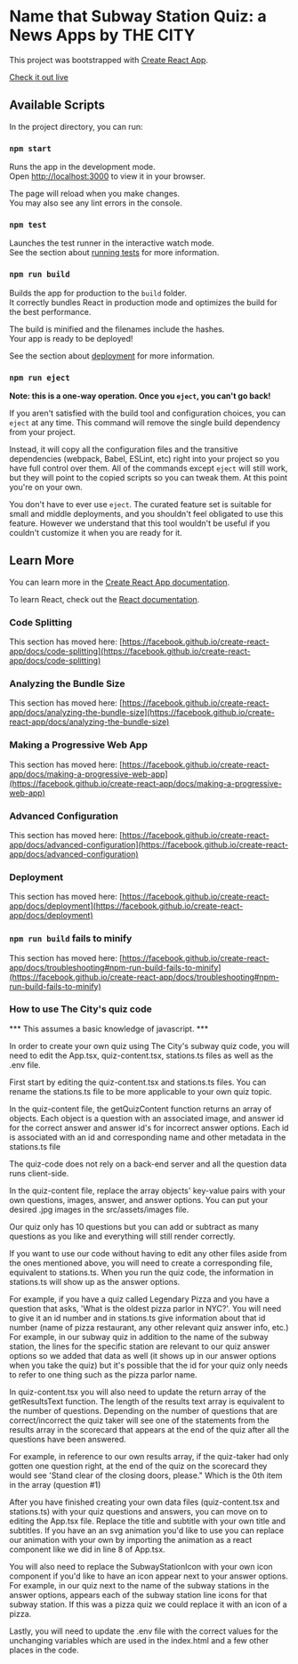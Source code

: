 # Name that Subway Station Quiz: a News Apps by THE CITY

This project was bootstrapped with [Create React App](https://github.com/facebook/create-react-app).

[Check it out live](https://projects.thecity.nyc/nyc-subway-quiz/)

## Available Scripts

In the project directory, you can run:

### `npm start`

Runs the app in the development mode.\
Open [http://localhost:3000](http://localhost:3000) to view it in your browser.

The page will reload when you make changes.\
You may also see any lint errors in the console.

### `npm test`

Launches the test runner in the interactive watch mode.\
See the section about [running tests](https://facebook.github.io/create-react-app/docs/running-tests) for more information.

### `npm run build`

Builds the app for production to the `build` folder.\
It correctly bundles React in production mode and optimizes the build for the best performance.

The build is minified and the filenames include the hashes.\
Your app is ready to be deployed!

See the section about [deployment](https://facebook.github.io/create-react-app/docs/deployment) for more information.

### `npm run eject`

**Note: this is a one-way operation. Once you `eject`, you can't go back!**

If you aren't satisfied with the build tool and configuration choices, you can `eject` at any time. This command will remove the single build dependency from your project.

Instead, it will copy all the configuration files and the transitive dependencies (webpack, Babel, ESLint, etc) right into your project so you have full control over them. All of the commands except `eject` will still work, but they will point to the copied scripts so you can tweak them. At this point you're on your own.

You don't have to ever use `eject`. The curated feature set is suitable for small and middle deployments, and you shouldn't feel obligated to use this feature. However we understand that this tool wouldn't be useful if you couldn't customize it when you are ready for it.

## Learn More

You can learn more in the [Create React App documentation](https://facebook.github.io/create-react-app/docs/getting-started).

To learn React, check out the [React documentation](https://reactjs.org/).

### Code Splitting

This section has moved here: [https://facebook.github.io/create-react-app/docs/code-splitting](https://facebook.github.io/create-react-app/docs/code-splitting)

### Analyzing the Bundle Size

This section has moved here: [https://facebook.github.io/create-react-app/docs/analyzing-the-bundle-size](https://facebook.github.io/create-react-app/docs/analyzing-the-bundle-size)

### Making a Progressive Web App

This section has moved here: [https://facebook.github.io/create-react-app/docs/making-a-progressive-web-app](https://facebook.github.io/create-react-app/docs/making-a-progressive-web-app)

### Advanced Configuration

This section has moved here: [https://facebook.github.io/create-react-app/docs/advanced-configuration](https://facebook.github.io/create-react-app/docs/advanced-configuration)

### Deployment

This section has moved here: [https://facebook.github.io/create-react-app/docs/deployment](https://facebook.github.io/create-react-app/docs/deployment)

### `npm run build` fails to minify

This section has moved here: [https://facebook.github.io/create-react-app/docs/troubleshooting#npm-run-build-fails-to-minify](https://facebook.github.io/create-react-app/docs/troubleshooting#npm-run-build-fails-to-minify)

### How to use The City's quiz code

*** This assumes a basic knowledge of javascript. ***

In order to create your own quiz using The City's subway quiz code, you will need to edit the App.tsx, quiz-content.tsx, stations.ts files as well as the .env file. 

First start by editing the quiz-content.tsx and stations.ts files. You can rename the stations.ts file to be more applicable to your own quiz topic. 

In the quiz-content file, the getQuizContent function returns an array of objects. Each object is a question with an associated image, and answer id for the correct answer and answer id's for incorrect answer options. Each id is associated with an id and corresponding name and other metadata in the stations.ts file

The quiz-code does not rely on a back-end server and all the question data runs client-side. 

In the quiz-content file, replace the array objects' key-value pairs with your own questions, images, answer, and answer options. You can put your desired .jpg images in the src/assets/images file. 

Our quiz only has 10 questions but you can add or subtract as many questions as you like and everything will still render correctly.

If you want to use our code without having to edit any other files aside from the ones mentioned above, you will need to create a corresponding file, equivalent to stations.ts. When you run the quiz code, the information in stations.ts will show up as the answer options. 

For example, if you have a quiz called Legendary Pizza and you have a question that asks, 'What is the oldest pizza parlor in NYC?'. You will need to give it an id number and in stations.ts give information about that id number (name of pizza restaurant, any other relevant quiz answer info, etc.) For example, in our subway quiz in addition to the name of the subway station, the lines for the specific station are relevant to our quiz answer options so we added that data as well (it shows up in our answer options when you take the quiz) but it's possible that the id for your quiz only needs to refer to one thing such as the pizza parlor name. 

In quiz-content.tsx you will also need to update the return array of the getResultsText function. The length of the results text array is equivalent to the number of questions. Depending on the number of questions that are correct/incorrect the quiz taker will see one of the statements from the results array in the scorecard that appears at the end of the quiz after all the questions have been answered.

For example, in reference to our own results array, if the quiz-taker had only gotten one question right, at the end of the quiz on the scorecard they would see 'Stand clear of the closing doors, please." Which is the 0th item in the array (question #1)

After you have finished creating your own data files (quiz-content.tsx and stations.ts) with your quiz questions and answers, you can move on to editing the App.tsx file. Replace the title and subtitle with your own title and subtitles. If you have an an svg animation you'd like to use you can replace our animation with your own by importing the animation as a react component like we did in line 8 of App.tsx. 

You will also need to replace the SubwayStationIcon with your own icon component if you'd like to have an icon appear next to your answer options. For example, in our quiz next to the name of the subway stations in the answer options, appears each of the subway station line icons for that subway station. If this was a pizza quiz we could replace it with an icon of a pizza. 

Lastly, you will need to update the .env file with the correct values for the unchanging variables which are used in the index.html and a few other places in the code.